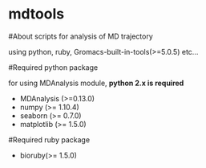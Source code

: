 mdtools
==========
#About
scripts for analysis of MD trajectory

using python, ruby, Gromacs-built-in-tools(>=5.0.5) etc...

#Required python package

for using MDAnalysis module, **python 2.x is required**

* MDAnalysis (>=0.13.0)
* numpy (>= 1.10.4)
* seaborn (>= 0.7.0)
* matplotlib (>= 1.5.0)

#Required ruby package

* bioruby(>= 1.5.0)
